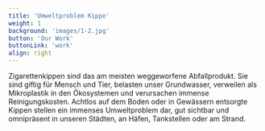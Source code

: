 ```yaml
---
title: 'Umweltproblem Kippe'
weight: 1
background: 'images/1-2.jpg'
button: 'Our Work'
buttonLink: 'work'
align: right
---
```


Zigarettenkippen sind das am meisten weggeworfene Abfallprodukt. Sie sind giftig für Mensch und Tier, belasten unser Grundwasser, verweilen als Mikroplastik in den Ökosystemen und verursachen immense Reinigungskosten. Achtlos auf dem Boden oder in Gewässern entsorgte Kippen stellen ein immenses Umweltproblem dar, gut sichtbar und omnipräsent in unseren Städten, an Häfen, Tankstellen oder am Strand.